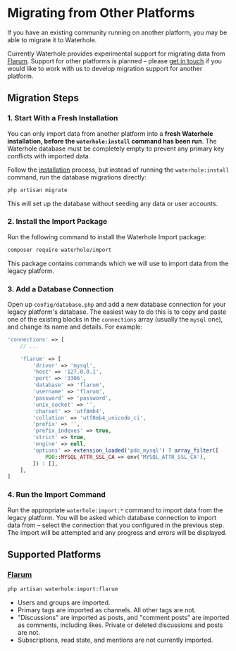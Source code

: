 # Migrating from Other Platforms

If you have an existing community running on another platform, you may be able to migrate it to Waterhole.

Currently Waterhole provides experimental support for migrating data from [Flarum](https://flarum.org). Support for other platforms is planned – please [get in touch](https://waterhole.dev/support) if you would like to work with us to develop migration support for another platform.

## Migration Steps

### 1. Start With a Fresh Installation

You can only import data from another platform into a **fresh Waterhole installation, before the `waterhole:install` command has been run**. The Waterhole database must be completely empty to prevent any primary key conflicts with imported data.

Follow the [installation](./installation.md) process, but instead of running the `waterhole:install` command, run the database migrations directly:

```bash
php artisan migrate
```

This will set up the database without seeding any data or user accounts.

### 2. Install the Import Package

Run the following command to install the Waterhole Import package:

```bash
composer require waterhole/import
```

This package contains commands which we will use to import data from the legacy platform.

### 3. Add a Database Connection

Open up `config/database.php` and add a new database connection for your legacy platform's database. The easiest way to do this is to copy and paste one of the existing blocks in the `connections` array (usually the `mysql` one), and change its name and details. For example:

```php
'connections' => [
    // ...

    'flarum' => [
        'driver' => 'mysql',
        'host' => '127.0.0.1',
        'port' => '3306',
        'database' => 'flarum',
        'username' => 'flarum',
        'password' => 'password',
        'unix_socket' => '',
        'charset' => 'utf8mb4',
        'collation' => 'utf8mb4_unicode_ci',
        'prefix' => '',
        'prefix_indexes' => true,
        'strict' => true,
        'engine' => null,
        'options' => extension_loaded('pdo_mysql') ? array_filter([
            PDO::MYSQL_ATTR_SSL_CA => env('MYSQL_ATTR_SSL_CA'),
        ]) : [],
    ],
]
```

### 4. Run the Import Command

Run the appropriate `waterhole:import:*` command to import data from the legacy platform. You will be asked which database connection to import data from – select the connection that you configured in the previous step. The import will be attempted and any progress and errors will be displayed.

## Supported Platforms

### [Flarum](https://flarum.org)

```bash
php artisan waterhole:import:flarum
```

-   Users and groups are imported.
-   Primary tags are imported as channels. All other tags are not.
-   "Discussions" are imported as posts, and "comment posts" are imported as comments, including likes. Private or deleted discussions and posts are not.
-   Subscriptions, read state, and mentions are not currently imported.
